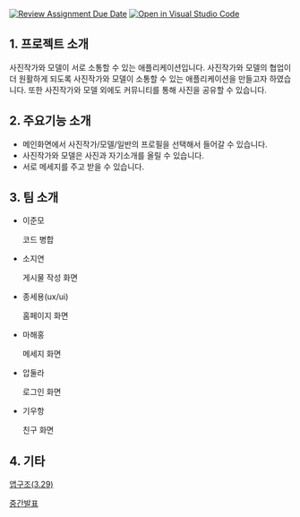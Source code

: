 [![Review Assignment Due Date](https://classroom.github.com/assets/deadline-readme-button-24ddc0f5d75046c5622901739e7c5dd533143b0c8e959d652212380cedb1ea36.svg)](https://classroom.github.com/a/omXkVCQu)
[![Open in Visual Studio Code](https://classroom.github.com/assets/open-in-vscode-718a45dd9cf7e7f842a935f5ebbe5719a5e09af4491e668f4dbf3b35d5cca122.svg)](https://classroom.github.com/online_ide?assignment_repo_id=14516209&assignment_repo_type=AssignmentRepo)
## 1. 프로젝트 소개

 사진작가와 모델이 서로 소통할 수 있는 애플리케이션입니다. 사진작가와 모델의 협업이 더 원활하게 되도록 
사진작가와 모델이 소통할 수 있는 애플리케이션을 만들고자 하였습니다. 또한 사진작가와 모델 외에도 커뮤니티를 통해 사진을 공유할 수 있습니다.

## 2. 주요기능 소개

* 메인화면에서 사진작가/모델/일반의 프로필을 선택해서 들어갈 수 있습니다.
* 사진작가와 모델은 사진과 자기소개를 올릴 수 있습니다. 
* 서로 메세지를 주고 받을 수 있습니다.

## 3. 팀 소개

* 이준모
  
   코드 병합

* 소지연
  
   게시물 작성 화면

* 종세용(ux/ui)
  
   홈페이지 화면

* 마해홍
  
   메세지 화면

* 압둘라
  
   로그인 화면

* 기우항
  
   친구 화면

## 4. 기타

[앱구조(3.29)](https://drive.google.com/file/d/1o9UdTUin2alFZXCpzkuG9XcSl9tEK71f/view?usp=drive_link)

[중간발표](https://docs.google.com/presentation/d/1_qkKu7JDgMFqmcFl_OCWx4XRKlcaqItC/edit?usp=drive_link&ouid=107832605414245000690&rtpof=true&sd=true)



